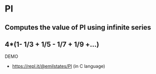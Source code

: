 # PI

## Computes the value of PI using infinite series
   
## 4*(1- 1/3 + 1/5 - 1/7 + 1/9 +...)

DEMO 

* https://repl.it/@emilstates/PI (in C language)
